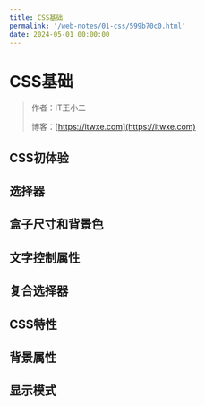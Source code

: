 ```yaml
---
title: CSS基础
permalink: '/web-notes/01-css/599b70c0.html'
date: 2024-05-01 00:00:00
---
```


# CSS基础

> 作者：IT王小二
>
> 博客：[https://itwxe.com](https://itwxe.com)

## CSS初体验



## 选择器



## 盒子尺寸和背景色



## 文字控制属性



## 复合选择器



## CSS特性



## 背景属性



## 显示模式

